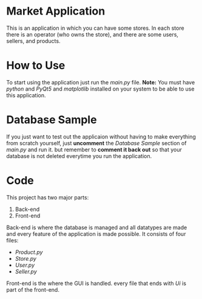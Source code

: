 # Market Application
This is an application in which you can have some stores. In each store there is an operator (who owns the store), and there are some users, sellers, and products.


 # How to Use
To start using the application just run the *main.py* file.
**Note:** You must have *python* and *PyQt5* and *matplotlib* installed on your system to be able to use this application.


# Database Sample
If you just want to test out the applicaion without having to make everything from scratch yourself, just **uncomment** the *Database Sample* section of *main.py* and run it. but remember to **comment it back out** so that your database is not deleted everytime you run the application.


# Code
This project has two major parts:
1. Back-end
2. Front-end

Back-end is where the database is managed and all datatypes are made and every feature of the application is made possible. It consists of four files:
- *Product.py*
- *Store.py*
- *User.py*
- *Seller.py*

Front-end is the where the GUI is handled. every file that ends with *Ui* is part of the front-end.

